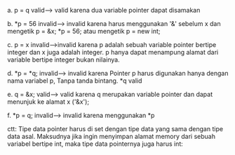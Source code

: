 a. p = q
valid--> valid karena dua variable pointer dapat disamakan

b. *p = 56
invalid--> invalid karena harus menggunakan '&' sebelum x dan mengetik p = &x; *p = 56; atau mengetik p = new int;
         
c. p = x
invalid-->invalid karena p adalah sebuah variable pointer bertipe integer dan x juga adalah integer. p hanya dapat menampung alamat dari variable bertipe integer bukan nilainya.

d.	*p = *q;
invalid--> invalid karena Pointer p harus digunakan hanya dengan nama variabel p, Tanpa tanda bintang. 
           *q valid 

e. q = &x;
valid--> valid karena q merupakan variable pointer dan dapat menunjuk ke alamat x ('&x');

f. *p = q;
invalid--> invalid karena menggunakan *p

ctt:
Tipe data pointer harus di set dengan tipe data yang sama dengan tipe data asal. Maksudnya jika ingin menyimpan alamat memory dari sebuah variabel bertipe int, maka tipe data pointernya juga harus int: